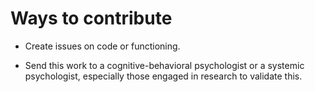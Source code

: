 # Ways to contribute

* Create issues on code or functioning.

* Send this work to a cognitive-behavioral psychologist or a systemic psychologist, especially those engaged in research to validate this.
